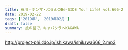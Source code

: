 ```yaml
---
title: 石川・ホンマ・ぶるんのBe-SIDE Your Life! vol.666-2
date: 2019-02-22
tags: ['2019年', '2019年02月']
draft: false
summary: 旅の話で、キャバクラへKAGAWA
---
```


http://project-phi.ddo.jp/ishikawa/ishikawa666_2.mp3

